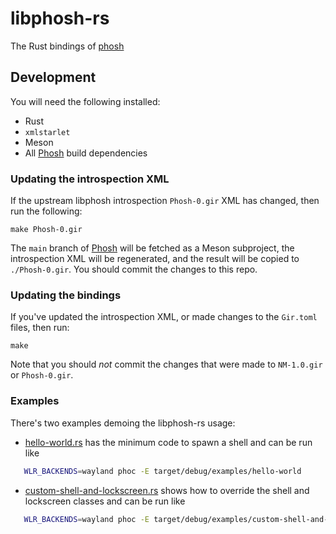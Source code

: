 # libphosh-rs

The Rust bindings of [phosh][phosh]

## Development

You will need the following installed:

 * Rust
 * `xmlstarlet`
 * Meson
 * All [Phosh][phosh-deps] build dependencies

### Updating the introspection XML

If the upstream libphosh introspection `Phosh-0.gir` XML has changed, then run the following:

```
make Phosh-0.gir
```

The `main` branch of [Phosh][phosh] will be fetched as a Meson subproject, the introspection XML will be regenerated, and the result will be copied to `./Phosh-0.gir`. You should commit the changes to this repo.

### Updating the bindings

If you've updated the introspection XML, or made changes to the `Gir.toml` files, then run:

```
make
```

Note that you should *not* commit the changes that were made to `NM-1.0.gir` or `Phosh-0.gir`.

### Examples

There's two examples demoing the libphosh-rs usage:

- [hello-world.rs](./libphosh/examples/hello-world.rs) has the  minimum code to spawn a shell and can be run like

```sh
   WLR_BACKENDS=wayland phoc -E target/debug/examples/hello-world
```

- [custom-shell-and-lockscreen.rs](./libphosh/examples/custom-shell-and-lockscreen.rs) shows how to override the shell and lockscreen classes and can be run like

```sh
   WLR_BACKENDS=wayland phoc -E target/debug/examples/custom-shell-and-lockscreen
```

[phosh]: https://gitlab.gnome.org/World/Phosh/phosh
[phosh-deps]: https://gitlab.gnome.org/World/Phosh/phosh#dependencies
